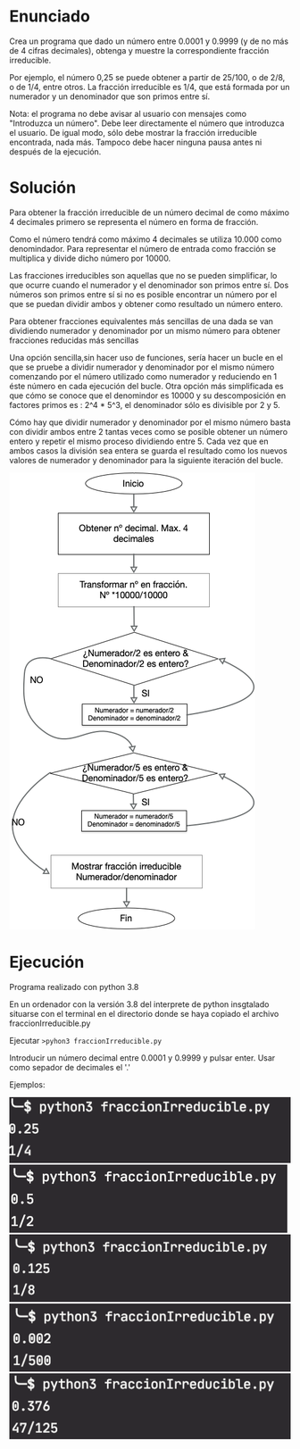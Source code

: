 # Enunciado
Crea un programa que dado un número entre 0.0001 y 0.9999 (y de no más de 4 cifras decimales), obtenga y muestre la correspondiente fracción irreducible.

Por ejemplo, el número 0,25 se puede obtener a partir de 25/100, o de 2/8, o de 1/4, entre otros. La fracción irreducible es 1/4, que está formada por un numerador y un denominador que son primos entre sí.

Nota: el programa no debe avisar al usuario con mensajes como "Introduzca un número". Debe leer directamente el número que introduzca el usuario. De igual modo, sólo debe mostrar la fracción irreducible encontrada, nada más. Tampoco debe hacer ninguna pausa antes ni después de la ejecución.

# Solución
Para obtener la fracción irreducible de un número decimal de como máximo 4 decimales primero se representa el número en forma de fracción.

Como el número tendrá como máximo 4 decimales se utiliza 10.000 como denomindador. Para representar el número de entrada como fracción se multiplica y divide dicho número por  10000.

Las fracciones irreducibles son aquellas que no se pueden simplificar, lo que ocurre cuando el numerador y el denominador son primos entre sí.
Dos números son primos entre sí si no es posible encontrar un número por el que se puedan dividir ambos y obtener como resultado un número entero.

Para obtener fracciones equivalentes más sencillas de una dada se van dividiendo numerador y denominador por un mismo número para obtener fracciones reducidas más sencillas

Una opción  sencilla,sin hacer uso de funciones, sería hacer un bucle en el que se pruebe a dividir numerador y denominador por el mismo número comenzando por el número utilizado como numerador y reduciendo en 1 éste número en cada ejecución del bucle.
Otra opción más simplificada es que cómo se conoce que el denomindor es 10000 y su descomposición en factores primos es : 2^4 * 5^3, el denominador sólo es divisible por 2 y 5.

Cómo hay que dividir numerador y denominador por el mismo número basta con dividir ambos entre 2 tantas veces como se posible obtener un número entero y repetir el mismo proceso dividiendo entre 5.
Cada vez que en ambos casos la división sea entera se guarda el resultado como los nuevos valores de numerador y denominador para la siguiente iteración del bucle.


![Diagrama de Flujo](tarea21_diagramaFlujo.png)


# Ejecución
Programa  realizado con python 3.8

En un ordenador con la versión 3.8 del interprete de python insgtalado situarse con el terminal en el directorio
donde se haya copiado el archivo fraccionIrreducible.py

Ejecutar `>pyhon3 fraccionIrreducible.py` 

Introducir un número decimal entre 0.0001 y 0.9999 y pulsar enter. Usar como sepador de decimales el '.'

Ejemplos:

![Ejemplo 1](tarea21_ejemplo1.png)
![Ejemplo 2](tarea21_ejemplo2.png)
![Ejemplo 3](tarea21_ejemplo3.png)
![Ejemplo 4](tarea21_ejemplo4.png)
![Ejemplo 5](tarea21_ejemplo5.png)

